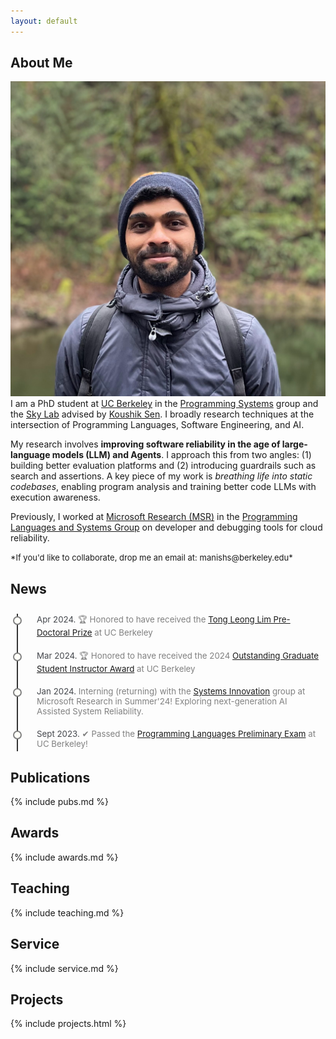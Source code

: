 ```yaml
---
layout: default
---
```


## About Me

<img class="profile-picture" src="./images/dpForAll.png">
I am a PhD student at <a href="https://www.berkeley.edu/">UC Berkeley</a> in the 
<a href="https://ps.berkeley.edu/">Programming Systems</a> group and the <a href="https://sky.cs.berkeley.edu/">Sky
Lab</a> advised by <a href="https://people.eecs.berkeley.edu/~ksen">Koushik Sen</a>. I broadly research techniques at
the intersection of Programming Languages, Software Engineering, and AI.

My research involves **improving software reliability in the age of large-language models (LLM) and Agents**.
I approach this from two angles: (1) building better evaluation platforms and 
(2) introducing guardrails such as search and assertions. A key piece of my work
is *breathing life into static codebases*, enabling program analysis and training better code LLMs
with execution awareness.

Previously, I worked at <a href="https://www.microsoft.com/en-us/research/">Microsoft Research (MSR)</a> in the <a
  href="https://www.microsoft.com/en-us/research/theme/systems/">Programming Languages and Systems Group</a> on
developer and debugging tools for cloud reliability.

<span style="font-size: small;">
  *If you'd like to collaborate, drop me an email at: manishs@berkeley.edu*
</span>

## News

<div class="timeline">
  <div class="outer">
    <div class="card">
      <div class="info">
        <span><span class="title">Apr 2024. </span>
          🏆 Honored to have received the <a href="https://www2.eecs.berkeley.edu/Students/Awards/12/">Tong Leong Lim
            Pre-Doctoral Prize</a> at UC Berkeley
        </span>
      </div>
    </div>
    <div class="card">
      <div class="info">
        <span><span class="title">Mar 2024. </span>
          🏆 Honored to have received the 2024 <a
            href="https://gsi.berkeley.edu/programs-services/award-programs/ogsi/">Outstanding Graduate Student
            Instructor Award</a> at UC Berkeley
        </span>
      </div>
    </div>
    <div class="card">
      <div class="info">
        <span><span class="title">Jan 2024. </span>
          Interning (returning) with the <a
            href="https://www.microsoft.com/en-us/research/group/systems-innovation/">Systems Innovation</a> group at
          Microsoft Research in Summer'24! Exploring next-generation AI Assisted System Reliability.</span>
      </div>
    </div>
    <div class="card">
      <div class="info">
        <span><span class="title">Sept 2023. </span>
          ✔︎ Passed the <a href="https://eecs.berkeley.edu/resources/grads/phd/prelims/exam-prep">Programming Languages
            Preliminary Exam</a> at UC Berkeley!</span>
      </div>
    </div>
    <div class="card">
      <div class="info">
        <span><span class="title">May 2023. </span>
          Taught my first class: <a href="https://sites.google.com/berkeley.edu/cs164sp23/home">CS164: Compilers and
            Programming Languages</a> at UC Berkeley!</span>
      </div>
    </div>
    <div class="card">
      <div class="info">
        <span><span class="title">Nov 2022. </span>
          🏆 Our <a href="https://dl.acm.org/doi/10.1145/3542929.3563482">empirical study</a> @ Microsoft Research on
          production incidents in large-scale cloud services
          received the <a href="https://twitter.com/ACMSoCC/status/1590128032886685696?s=20"
            style="color: #D33682; font-weight: 500;">Best Paper Award 🏆</a> at <b>SoCC 2022</b>. </span>
      </div>
    </div>
    <div class="card">
      <div class="info">
        <span><span class="title">Aug 2022. </span>
          Started my Ph.D. at UC Berkeley advised by <a href="https://people.eecs.berkeley.edu/~ksen">Prof. Koushik
            Sen</a>. Joining the <a href="https://sky.cs.berkeley.edu/">Sky Lab</a> and the Programming Systems
          group!</span>
      </div>
    </div>
  </div>
</div>


## Publications

{% include pubs.md %}

## Awards

{% include awards.md %}


## Teaching

{% include teaching.md %}

## Service

{% include service.md %}

## Projects

{% include projects.html %}

<br><br>

<style>
  /* Timeline Container */
  .timeline {
    margin: 10px auto;
    padding: 10px;
    overflow: auto;
    height: 210px;
    font-size: 95%;
  }

  /* Outer Layer with the timeline border */
  .outer {
    border-left: 2px solid #333;
  }

  /* Card container */
  .card {
    position: relative;
    margin: 0 0 20px 20px;
    padding: 0 0 0 10px;
    color: gray;
    /* max-width: 90%; */
  }

  /* Information about the timeline */
  .info {
    display: flex;
    flex-direction: column;
  }

  /* Title of the card */
  .title {
    color: #0d1117c4;
    position: relative;
  }

  /* Timeline dot  */
  .title::before {
    content: "";
    position: absolute;
    width: 10px;
    height: 10px;
    background: #fffff8;
    border-radius: 999px;
    left: -38px;
    top: 3px;
    border: 2px solid gray;
  }

  /* remove underline for a tag with id author-name */
  a#author-name {
    text-decoration: none;
    border-bottom: none;
  }

  .badge {
  background-color: red;
  color: white;
  padding: 4px 8px;
  text-align: center;
  border-radius: 5px;
}
</style>
